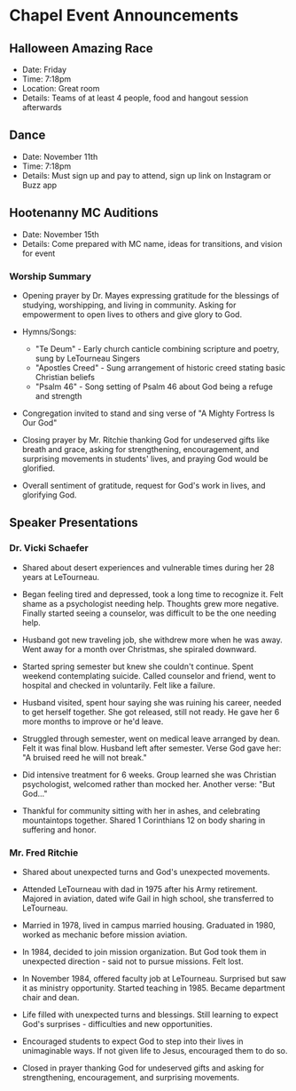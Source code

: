 

# Chapel Event Announcements

## Halloween Amazing Race 
- Date: Friday 
- Time: 7:18pm
- Location: Great room
- Details: Teams of at least 4 people, food and hangout session afterwards

## Dance 
- Date: November 11th  
- Time: 7:18pm
- Details: Must sign up and pay to attend, sign up link on Instagram or Buzz app

## Hootenanny MC Auditions
- Date: November 15th
- Details: Come prepared with MC name, ideas for transitions, and vision for event


### Worship Summary

- Opening prayer by Dr. Mayes expressing gratitude for the blessings of studying, worshipping, and living in community. Asking for empowerment to open lives to others and give glory to God. 

- Hymns/Songs:
    - "Te Deum" - Early church canticle combining scripture and poetry, sung by LeTourneau Singers
    - "Apostles Creed" - Sung arrangement of historic creed stating basic Christian beliefs
    - "Psalm 46" - Song setting of Psalm 46 about God being a refuge and strength  

- Congregation invited to stand and sing verse of "A Mighty Fortress Is Our God" 

- Closing prayer by Mr. Ritchie thanking God for undeserved gifts like breath and grace, asking for strengthening, encouragement, and surprising movements in students' lives, and praying God would be glorified.

- Overall sentiment of gratitude, request for God's work in lives, and glorifying God.


## Speaker Presentations

### Dr. Vicki Schaefer

- Shared about desert experiences and vulnerable times during her 28 years at LeTourneau. 

- Began feeling tired and depressed, took a long time to recognize it. Felt shame as a psychologist needing help. Thoughts grew more negative. Finally started seeing a counselor, was difficult to be the one needing help. 

- Husband got new traveling job, she withdrew more when he was away. Went away for a month over Christmas, she spiraled downward. 

- Started spring semester but knew she couldn't continue. Spent weekend contemplating suicide. Called counselor and friend, went to hospital and checked in voluntarily. Felt like a failure. 

- Husband visited, spent hour saying she was ruining his career, needed to get herself together. She got released, still not ready. He gave her 6 more months to improve or he'd leave.

- Struggled through semester, went on medical leave arranged by dean. Felt it was final blow. Husband left after semester. Verse God gave her: "A bruised reed he will not break."

- Did intensive treatment for 6 weeks. Group learned she was Christian psychologist, welcomed rather than mocked her. Another verse: "But God..."

- Thankful for community sitting with her in ashes, and celebrating mountaintops together. Shared 1 Corinthians 12 on body sharing in suffering and honor.

### Mr. Fred Ritchie

- Shared about unexpected turns and God's unexpected movements. 

- Attended LeTourneau with dad in 1975 after his Army retirement. Majored in aviation, dated wife Gail in high school, she transferred to LeTourneau. 

- Married in 1978, lived in campus married housing. Graduated in 1980, worked as mechanic before mission aviation. 

- In 1984, decided to join mission organization. But God took them in unexpected direction - said not to pursue missions. Felt lost. 

- In November 1984, offered faculty job at LeTourneau. Surprised but saw it as ministry opportunity. Started teaching in 1985. Became department chair and dean. 

- Life filled with unexpected turns and blessings. Still learning to expect God's surprises - difficulties and new opportunities. 

- Encouraged students to expect God to step into their lives in unimaginable ways. If not given life to Jesus, encouraged them to do so. 

- Closed in prayer thanking God for undeserved gifts and asking for strengthening, encouragement, and surprising movements.